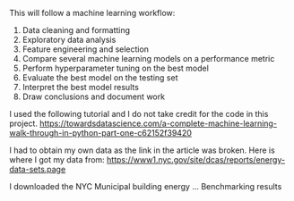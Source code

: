 This will follow a machine learning workflow:

1. Data cleaning and formatting
2. Exploratory data analysis
3. Feature engineering and selection
4. Compare several machine learning models on a performance metric
5. Perform hyperparameter tuning on the best model
6. Evaluate the best model on the testing set
7. Interpret the best model results
8. Draw conclusions and document work

I used the following tutorial and I do not take credit for the code in this
project.
https://towardsdatascience.com/a-complete-machine-learning-walk-through-in-python-part-one-c62152f39420

I had to obtain my own data as the link in the article was broken. Here is where I got my data from:
https://www1.nyc.gov/site/dcas/reports/energy-data-sets.page

I downloaded the NYC Municipal building energy ... Benchmarking results


